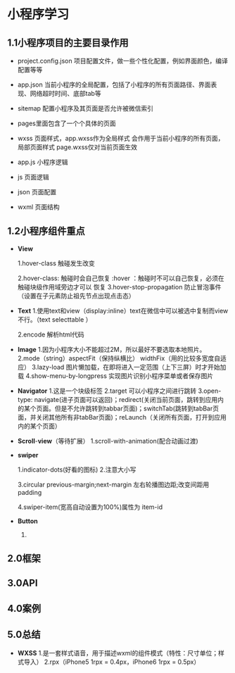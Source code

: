 # 小程序学习

## 1.1小程序项目的主要目录作用

* project.config.json 项目配置文件，做一些个性化配置，例如界面颜色，编译配置等等

* app.json 当前小程序的全局配置，包括了小程序的所有页面路径、界面表现、网络超时时间、底部tab等
* sitemap 配置小程序及其页面是否允许被微信索引
* pages里面包含了一个个具体的页面
* wxss 页面样式，app.wxss作为全局样式
  会作用于当前小程序的所有页面，局部页面样式 page.wxss仅对当前页面生效
* app.js 小程序逻辑
* js 页面逻辑
* json 页面配置
* wxml 页面结构

## 1.2小程序组件重点

* **View** 

  1.hover-class 触碰发生改变

  2.hover-class: 触碰时会自己恢复  :hover ：触碰时不可以自己恢复，必须在触碰块级作用域旁边才可以
  恢复
  3.hover-stop-propagation 防止冒泡事件（设置在子元素防止祖先节点出现点击态）

* **Text**
  1.使用text和view（display:inline）text在微信中可以被选中复制而view不行。（text  selecttable ）

  2.encode 解析html代码

*  **Image**
  1.因为小程序大小不能超过2M，所以最好不要选取本地照片。
  2.mode（string）aspectFit（保持纵横比） widthFix（用的比较多宽度自适应） 
  3.lazy-load 图片懒加载，在即将进入一定范围（上下三屏）时才开始加载
  4.show-menu-by-longpress 实现图片识别小程序菜单或者保存图片

* **Navigator**
  1.这是一个块级标签
  2.target 可以小程序之间进行跳转
  3.open-type: navigate(进子页面可以返回)；redirect(关闭当前页面，跳转到应用内的某个页面。但是不允许跳转到tabbar页面)；switchTab(跳转到tabBar页面，并关闭其他所有非tabBar页面)；reLaunch（关闭所有页面，打开到应用内的某个页面）

* **Scroll**-**view**（等待扩展）
  1.scroll-with-animation(配合动画过渡)

* **swiper**

  1.indicator-dots(好看的图标)
  2.注意大小写

  3.circular previous-margin;next-margin 左右轮播图边距;改变间距用padding

  4.swiper-item(宽高自动设置为100%)属性为 item-id

* **Button**

  1.

## 2.0框架

## 3.0API

## 4.0案例

## 5.0总结

- **WXSS**
  1.是一套样式语音，用于描述wxml的组件模式（特性：尺寸单位；样式导入）
  2.rpx（iPhone5 1rpx = 0.4px，iPhone6 1rpx = 0.5px）









  



